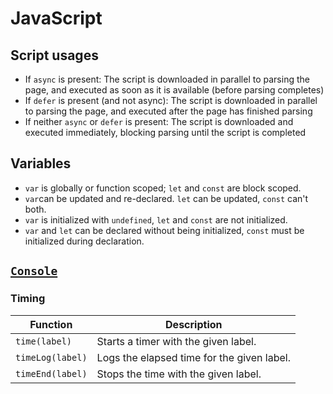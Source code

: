 # JavaScript

## Script usages

- If `async` is present: The script is downloaded in parallel to parsing the page, and executed as soon as it is available (before parsing completes)
- If `defer` is present (and not async): The script is downloaded in parallel to parsing the page, and executed after the page has finished parsing
- If neither `async` or `defer` is present: The script is downloaded and executed immediately, blocking parsing until the script is completed

## Variables

- `var` is globally or function scoped; `let` and `const` are block scoped.
- `var`can be updated and re-declared. `let` can be updated, `const` can't both.
- `var` is initialized with `undefined`, `let` and `const` are not initialized.
- `var` and `let` can be declared without being initialized, `const` must be initialized during declaration.

## [`Console`](https://developer.mozilla.org/de/docs/Web/API/Console)

### Timing

|Function|Description|
| - | - |
|`time(label)`| Starts a timer with the given label. |
|`timeLog(label)`| Logs the elapsed time for the given label. |
|`timeEnd(label)`| Stops the time with the given label. |
